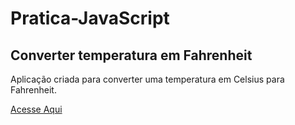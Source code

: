 # Pratica-JavaScript
## Converter temperatura em Fahrenheit
Aplicação criada para converter uma temperatura em Celsius para Fahrenheit.

[Acesse Aqui](https://celtofrh-rn.netlify.app/)
